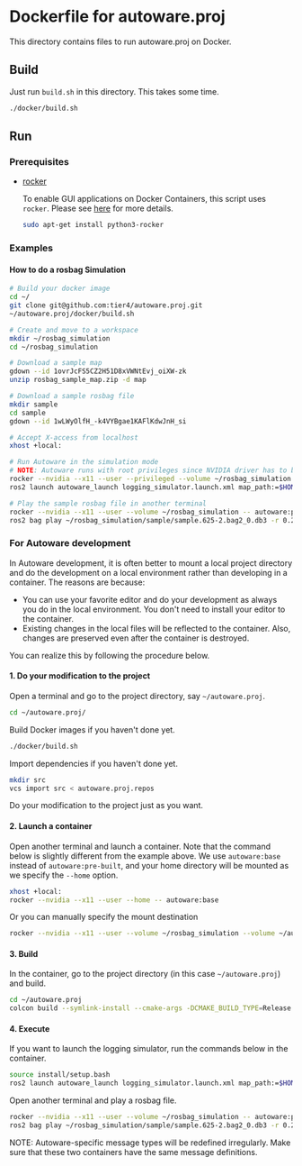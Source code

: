 # Dockerfile for autoware.proj

This directory contains files to run autoware.proj on Docker.

## Build

Just run `build.sh` in this directory. This takes some time.

```sh
./docker/build.sh
```

## Run

### Prerequisites

- [rocker](https://github.com/osrf/rocker)

  To enable GUI applications on Docker Containers, this script uses `rocker`.
  Please see [here](http://wiki.ros.org/docker/Tutorials/GUI) for more details.

  ```sh
  sudo apt-get install python3-rocker
  ```

### Examples

#### How to do a rosbag Simulation

```sh
# Build your docker image
cd ~/
git clone git@github.com:tier4/autoware.proj.git
~/autoware.proj/docker/build.sh

# Create and move to a workspace
mkdir ~/rosbag_simulation
cd ~/rosbag_simulation

# Download a sample map
gdown --id 1ovrJcFS5CZ2H51D8xVWNtEvj_oiXW-zk
unzip rosbag_sample_map.zip -d map

# Download a sample rosbag file
mkdir sample
cd sample
gdown --id 1wLWyOlfH_-k4VYBgae1KAFlKdwJnH_si

# Accept X-access from localhost
xhost +local:

# Run Autoware in the simulation mode
# NOTE: Autoware runs with root privileges since NVIDIA driver has to be enabled
rocker --nvidia --x11 --user --privileged --volume ~/rosbag_simulation -- autoware:pre-built
ros2 launch autoware_launch logging_simulator.launch.xml map_path:=$HOME/rosbag_simulation/map vehicle_model:=lexus sensor_model:=aip_xx1

# Play the sample rosbag file in another terminal
rocker --nvidia --x11 --user --volume ~/rosbag_simulation -- autoware:pre-built
ros2 bag play ~/rosbag_simulation/sample/sample.625-2.bag2_0.db3 -r 0.2
```

### For Autoware development

In Autoware development, it is often better to mount a local project directory and do the development on a local environment rather than developing in a container. The reasons are because:

- You can use your favorite editor and do your development as always you do in the local environment. You don't need to install your editor to the container.
- Existing changes in the local files will be reflected to the container. Also, changes are preserved even after the container is destroyed.

You can realize this by following the procedure below.

#### 1. Do your modification to the project

Open a terminal and go to the project directory, say `~/autoware.proj`.

```sh
cd ~/autoware.proj/
```

Build Docker images if you haven't done yet.

```sh
./docker/build.sh
```

Import dependencies if you haven't done yet.

```sh
mkdir src
vcs import src < autoware.proj.repos
```

Do your modification to the project just as you want.

#### 2. Launch a container

Open another terminal and launch a container. Note that the command below is slightly different from the example above.
We use `autoware:base` instead of `autoware:pre-built`, and your home directory will be mounted as we specify the `--home` option.

```sh
xhost +local:
rocker --nvidia --x11 --user --home -- autoware:base
```

Or you can manually specify the mount destination

```sh
rocker --nvidia --x11 --user --volume ~/rosbag_simulation --volume ~/autoware.proj:$HOME/autoware.proj -- autoware:base
```

#### 3. Build

In the container, go to the project directory (in this case `~/autoware.proj`) and build.

```sh
cd ~/autoware.proj
colcon build --symlink-install --cmake-args -DCMAKE_BUILD_TYPE=Release
```

#### 4. Execute

If you want to launch the logging simulator, run the commands below in the container.

```sh
source install/setup.bash
ros2 launch autoware_launch logging_simulator.launch.xml map_path:=$HOME/rosbag_simulation/map vehicle_model:=lexus sensor_model:=aip_xx1
```

Open another terminal and play a rosbag file.

```sh
rocker --nvidia --x11 --user --volume ~/rosbag_simulation -- autoware:pre-built
ros2 bag play ~/rosbag_simulation/sample/sample.625-2.bag2_0.db3 -r 0.2
```

NOTE: Autoware-specific message types will be redefined irregularly. Make sure that these two containers have the same message definitions.
